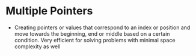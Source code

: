 # Multiple Pointers

- Creating pointers or values that correspond to an index or position and move towards the beginning,
  end or middle based on a certain condition.
  Very efficient for solving problems with minimal space complexity as well
